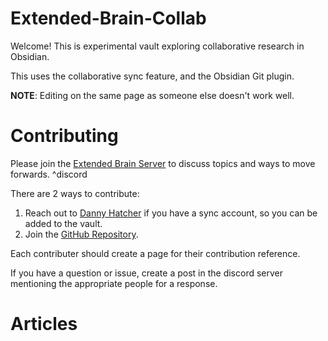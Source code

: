 # Extended-Brain-Collab

Welcome! This is experimental vault exploring collaborative research in Obsidian.

This uses the collaborative sync feature, and the Obsidian Git plugin.

**NOTE**: Editing on the same page as someone else doesn't work well.

# Contributing

Please join the [Extended Brain Server](https://discord.gg/KqMVXkwSfx) to discuss topics and ways to move forwards. ^discord

There are 2 ways to contribute:
1. Reach out to [Danny Hatcher](https://twitter.com/DannyHatcher) if you have a sync account, so you can be added to the vault.
2. Join the [GitHub Repository](https://github.com/DannyHatcher-Git/Extended-Brain-Collaboration).

Each contributer should create a page for their contribution reference.

If you have a question or issue, create a post in the discord server mentioning the appropriate people for a response.

# Articles




